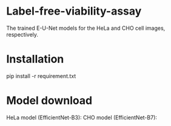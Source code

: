 # Label-free-viability-assay

The trained E-U-Net models for the HeLa and CHO cell images, respectively.

# Installation

pip install -r requirement.txt

# Model download
HeLa model (EfficientNet-B3):
CHO model (EfficientNet-B7):
